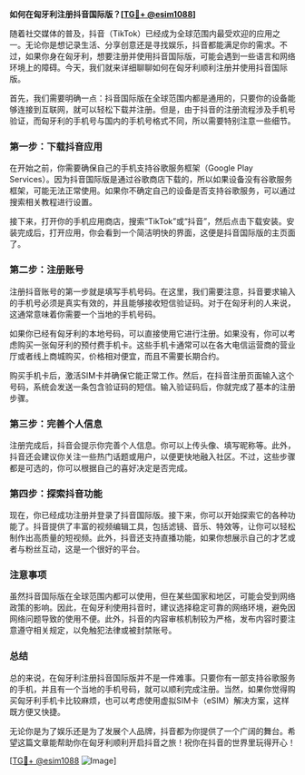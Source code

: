 **如何在匈牙利注册抖音国际版？[[TG💪+ @esim1088](https://t.me/s/esim1088)]**

随着社交媒体的普及，抖音（TikTok）已经成为全球范围内最受欢迎的应用之一。无论你是想记录生活、分享创意还是寻找娱乐，抖音都能满足你的需求。不过，如果你身在匈牙利，想要注册并使用抖音国际版，可能会遇到一些语言和网络环境上的障碍。今天，我们就来详细聊聊如何在匈牙利顺利注册并使用抖音国际版。

首先，我们需要明确一点：抖音国际版在全球范围内都是通用的，只要你的设备能够连接到互联网，就可以轻松下载并注册。但是，由于抖音的注册流程涉及手机号验证，而匈牙利的手机号与国内的手机号格式不同，所以需要特别注意一些细节。

### 第一步：下载抖音应用

在开始之前，你需要确保自己的手机支持谷歌服务框架（Google Play Services）。因为抖音国际版是通过谷歌商店下载的，所以如果设备没有谷歌服务框架，可能无法正常使用。如果你不确定自己的设备是否支持谷歌服务，可以通过搜索相关教程进行设置。

接下来，打开你的手机应用商店，搜索“TikTok”或“抖音”，然后点击下载安装。安装完成后，打开应用，你会看到一个简洁明快的界面，这便是抖音国际版的主页面了。

### 第二步：注册账号

注册抖音账号的第一步就是填写手机号码。在这里，我们需要注意，抖音要求输入的手机号必须是真实有效的，并且能够接收短信验证码。对于在匈牙利的人来说，这通常意味着你需要一个当地的手机号码。

如果你已经有匈牙利的本地号码，可以直接使用它进行注册。如果没有，你可以考虑购买一张匈牙利的预付费手机卡。这些手机卡通常可以在各大电信运营商的营业厅或者线上商城购买，价格相对便宜，而且不需要长期合约。

购买手机卡后，激活SIM卡并确保它能正常工作。然后，在抖音注册页面输入这个号码，系统会发送一条包含验证码的短信。输入验证码后，你就完成了基本的注册步骤。

### 第三步：完善个人信息

注册完成后，抖音会提示你完善个人信息。你可以上传头像、填写昵称等。此外，抖音还会建议你关注一些热门话题或用户，以便更快地融入社区。不过，这些步骤都是可选的，你可以根据自己的喜好决定是否完成。

### 第四步：探索抖音功能

现在，你已经成功注册并登录了抖音国际版。接下来，你可以开始探索它的各种功能了。抖音提供了丰富的视频编辑工具，包括滤镜、音乐、特效等，让你可以轻松制作出高质量的短视频。此外，抖音还支持直播功能，如果你想展示自己的才艺或者与粉丝互动，这是一个很好的平台。

### 注意事项

虽然抖音国际版在全球范围内都可以使用，但在某些国家和地区，可能会受到网络政策的影响。因此，在匈牙利使用抖音时，建议选择稳定可靠的网络环境，避免因网络问题导致的使用不便。此外，抖音的内容审核机制较为严格，发布内容时要注意遵守相关规定，以免触犯法律或被封禁账号。

### 总结

总的来说，在匈牙利注册抖音国际版并不是一件难事。只要你有一部支持谷歌服务的手机，并且有一个当地的手机号码，就可以顺利完成注册。当然，如果你觉得购买匈牙利手机卡比较麻烦，也可以考虑使用虚拟SIM卡（eSIM）解决方案，这样既方便又快捷。

无论你是为了娱乐还是为了发展个人品牌，抖音都为你提供了一个广阔的舞台。希望这篇文章能帮助你在匈牙利顺利开启抖音之旅！祝你在抖音的世界里玩得开心！

[[TG💪+ @esim1088](https://t.me/s/esim1088) ![Image](https://i.postimg.cc/4NQfJmqS/Snipaste-2025-05-13-00-14-12.png)]